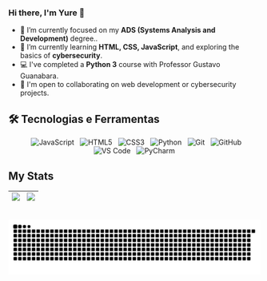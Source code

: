 ### Hi there, I'm Yure 👋

- 🔭 I’m currently focused on my **ADS (Systems Analysis and Development)** degree..
- 🌱 I’m currently learning **HTML, CSS, JavaScript**, and exploring the basics of **cybersecurity**.
- 💻 I've completed a **Python 3** course with Professor Gustavo Guanabara.
- 👯 I'm open to collaborating on web development or cybersecurity projects.

## 🛠️ Tecnologias e Ferramentas

<div align="center">
    <img src="https://cdn.jsdelivr.net/gh/devicons/devicon/icons/javascript/javascript-original.svg" height="40" alt="JavaScript"/>
  <img src="https://cdn.jsdelivr.net/gh/devicons/devicon/icons/html5/html5-original.svg" height="40" alt="HTML5"/>
  <img src="https://cdn.jsdelivr.net/gh/devicons/devicon/icons/css3/css3-original.svg" height="40" alt="CSS3"/>
  <img src="https://cdn.jsdelivr.net/gh/devicons/devicon/icons/python/python-original.svg" height="40" alt="Python"/>
  <img src="https://cdn.jsdelivr.net/gh/devicons/devicon/icons/git/git-original.svg" height="40" alt="Git"/>
  <img src="https://cdn.jsdelivr.net/gh/devicons/devicon/icons/github/github-original.svg" height="40" alt="GitHub"/>
  <img src="https://cdn.jsdelivr.net/gh/devicons/devicon/icons/vscode/vscode-original.svg" height="40" alt="VS Code"/>
  <img src="https://cdn.jsdelivr.net/gh/devicons/devicon/icons/pycharm/pycharm-original.svg" height="40" alt="PyCharm"/>
</div>

## My Stats

| <img src="https://github-readme-stats.vercel.app/api?username=zryuik&show_icons=true&theme=monokai&hide_border=true&count_private=true&cache_seconds=3600" width="400"/> | <img src="https://github-readme-stats.vercel.app/api/top-langs/?username=zryuik&layout=compact&theme=monokai&count_private=true&cache_seconds=3600" width="400"/> |
|:---:|:---:|

        
</a>
<picture>
    <source media="(prefers-color-scheme: dark)" srcset="https://raw.githubusercontent.com/zryuik/zryuik/output/github-contribution-grid-snake-dark.svg">
    <source media="(prefers-color-scheme: light)" srcset="https://raw.githubusercontent.com/zryuik/zryuik/output/github-contribution-grid-snake.svg">
    <img alt="github contribution grid snake animation" src="https://raw.githubusercontent.com/zryuik/zryuik/output/github-contribution-grid-snake.svg">
</picture>
<br><br>



